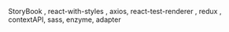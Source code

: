 StoryBook , react-with-styles , axios, react-test-renderer , redux , contextAPI, sass, enzyme, adapter
